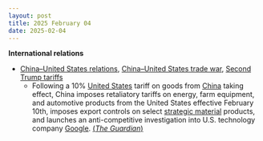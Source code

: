 ```yaml
---
layout: post
title: 2025 February 04
date: 2025-02-04
---
```



**International relations**

* [China–United States relations](https://en.wikipedia.org/wiki/China%E2%80%93United_States_relations "China–United States relations"), [China–United States trade war](https://en.wikipedia.org/wiki/China%E2%80%93United_States_trade_war "China–United States trade war"), [Second Trump tariffs](https://en.wikipedia.org/wiki/Second_Trump_tariffs "Second Trump tariffs")
  + Following a 10% [United States](https://en.wikipedia.org/wiki/United_States "United States") tariff on goods from [China](https://en.wikipedia.org/wiki/China "China") taking effect, China imposes retaliatory tariffs on energy, farm equipment, and automotive products from the United States effective February 10th, imposes export controls on select [strategic material](https://en.wikipedia.org/wiki/Strategic_material "Strategic material") products, and launches an anti-competitive investigation into U.S. technology company [Google](https://en.wikipedia.org/wiki/Google "Google"). [(*The Guardian*)](https://www.theguardian.com/us-news/live/2025/feb/04/donald-trump-tariffs-live-blog-news-updates-canada-trudeau-mexico-china)
